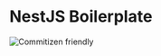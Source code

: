 # NestJS Boilerplate

![Commitizen friendly](https://img.shields.io/badge/commitizen-friendly-brightgreen.svg)
